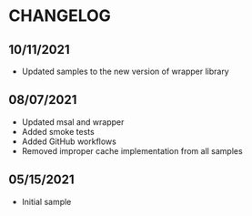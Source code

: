 # CHANGELOG

## 10/11/2021

* Updated samples to the new version of wrapper library

## 08/07/2021

* Updated msal and wrapper
* Added smoke tests
* Added GitHub workflows
* Removed improper cache implementation from all samples

## 05/15/2021

* Initial sample
